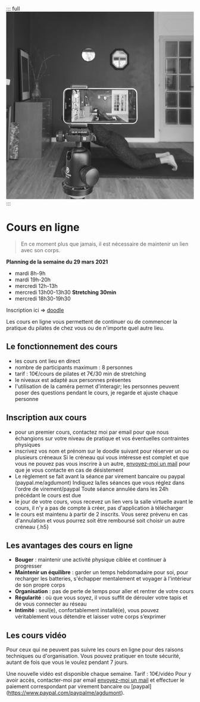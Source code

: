 ::: full
![cours-pilates-en-ligne-prendre-soin-de-soi-pendant-le-confinement-sport-a-la-maison](../images/anne-gabrielle-com-pilates-07.jpg)
:::

# Cours en ligne

> En ce moment plus que jamais, il est nécessaire de maintenir un lien avec son corps.

**Planning de la semaine du 29 mars 2021**

- mardi 8h-9h
- mardi 19h-20h
- mercredi 12h-13h 
- mercredi 13h00-13h30 **Stretching 30min**
- mercredi 18h30-19h30

Inscription ici => [doodle](https://doodle.com/poll/wv9r2xd32ehxxd5e?utm_source=poll&utm_medium=link)  

Les cours en ligne vous permettent de continuer ou de commencer la pratique du pilates de chez vous ou de n'importe quel autre lieu.

## Le fonctionnement des cours 

- les cours ont lieu en direct
- nombre de participants maximum : 8 personnes
- tarif : 10€/cours de pilates et 7€/30 min de stretching
- le niveaux est adapté aux personnes présentes
- l'utilisation de la caméra permet d'interagir; les personnes peuvent poser des questions pendant le cours, je regarde et ajuste chaque personne

## Inscription aux cours 

- pour un premier cours, contactez moi par email pour que nous échangions sur votre niveau de pratique et vos éventuelles contraintes physiques
- inscrivez vos nom et prénom sur le doodle suivant pour réserver un ou plusieurs créneaux
Si le créneau qui vous intéresse est complet et que vous ne pouvez pas vous inscrire à un autre, [envoyez-moi un mail](mailto:pilates@anne-gabrielle.com) pour que je vous contacte en cas de désistement
- Le règlement se fait avant la séance par virement bancaire ou paypal (paypal.me/agdumont)
Indiquez la/les séances que vous réglez dans l'ordre de virement/paypal
Toute séance annulée dans les 24h précédant le cours est due
- le jour de votre cours, vous recevez un lien vers la salle virtuelle avant le cours, il n'y a pas de compte à créer, pas d'application à télécharger
- le cours est maintenu à partir de 2 inscrits. Vous serez prévenu en cas d'annulation et vous pourrez soit être remboursé soit choisir un autre créneau
{.h5}

## Les avantages des cours en ligne

- **Bouger** : maintenir une activité physique ciblée et continuer à progresser
- **Maintenir un équilibre** : garder un temps hebdomadaire pour soi, pour recharger les batteries, s'échapper mentalement et voyager à l'intérieur de son propre corps 
- **Organisation** : pas de perte de temps pour aller et rentrer de votre cours
- **Régularité** : où que vous soyez, il vous suffit de dérouler votre tapis et de vous connecter au réseau
- **Intimité** : seul(e), confortablement installé(e), vous pouvez véritablement vous détendre et laisser votre corps s’exprimer


## Les cours vidéo

Pour ceux qui ne peuvent pas suivre les cours en ligne pour des raisons techniques ou d'organisation. 
Vous pouvez pratiquer en toute sécurité, autant de fois que vous le voulez pendant 7 jours.

Une nouvelle vidéo est disponible chaque semaine.
Tarif : 10€/vidéo
Pour y avoir accès, contacter-moi par email [envoyez-moi un mail](mailto:pilates@anne-gabrielle.com) et effectuer le paiement correspondant par virement bancaire ou [paypal] (https://www.paypal.com/paypalme/agdumont).
